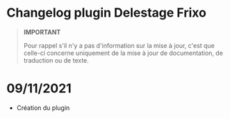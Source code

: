 # Changelog plugin Delestage Frixo

>**IMPORTANT**
>
>Pour rappel s'il n'y a pas d'information sur la mise à jour, c'est que celle-ci concerne uniquement de la mise à jour de documentation, de traduction ou de texte.



# 09/11/2021
- Création du plugin
